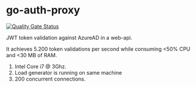 # go-auth-proxy
[![Quality Gate Status](https://sonarcloud.io/api/project_badges/measure?project=adrichem_go-auth-proxy&metric=alert_status&token=00d5cfc6eb367ef9c92188c75bc6654dac8890cb)](https://sonarcloud.io/summary/new_code?id=adrichem_go-auth-proxy)

JWT token validation against AzureAD in a web-api.

It achieves 5.200 token validations per second while consuming <50% CPU and <30 MB of RAM.
1. Intel Core i7 @ 3Ghz.
1. Load generator is running on same machine 
1. 200 concurrent connections.